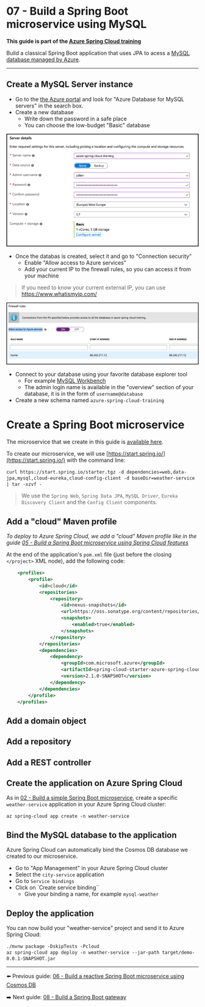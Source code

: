 # 07 - Build a Spring Boot microservice using MySQL

__This guide is part of the [Azure Spring Cloud training](../README.md)__

Build a classical Spring Boot application that uses JPA to acess a [MySQL database managed by Azure](https://docs.microsoft.com/en-us/azure/mysql/?WT.mc_id=azurespringcloud-github-judubois).

---

## Create a MySQL Server instance

- Go to the [the Azure portal](https://portal.azure.com/?WT.mc_id=azurespringcloud-github-judubois) and look for "Azure Database for MySQL servers" in the search box.
- Create a new database
  - Write down the password in a safe place
  - You can choose the low-budget "Basic" database

![Create MySQL database](media/01-create-mysql.png)

- Once the databas is created, select it and go to "Connection security"
  - Enable "Allow access to Azure services"
  - Add your current IP to the firewall rules, so you can access it from your machine

> If you need to know your current external IP, you can use https://www.whatismyip.com/

![Configure firewall](media/02-firewall.png)

- Connect to your database using your favorite database explorer tool
  - For example [MySQL Workbench](https://www.mysql.com/fr/products/workbench/)
  - The admin login name is available in the "overview" section of your database, it is in the form of `username@database`
- Create a new schema named `azure-spring-cloud-training`

# Create a Spring Boot microservice

The microservice that we create in this guide is [available here](weather-service/).

To create our microservice, we will use [https://start.spring.io/](https://start.spring.io/) with the command line:

```
curl https://start.spring.io/starter.tgz -d dependencies=web,data-jpa,mysql,cloud-eureka,cloud-config-client -d baseDir=weather-service | tar -xzvf -
```

> We use the `Spring Web`, `Spring Data JPA`, `MySQL Driver`, `Eureka Discovery Client` and the `Config Client` components.

## Add a "cloud" Maven profile

*To deploy to Azure Spring Cloud, we add a "cloud" Maven profile like in the guide [05 - Build a Spring Boot microservice using Spring Cloud features](../05-build-a-spring-boot-microservice-using-spring-cloud-features/README.md)*

At the end of the application's `pom.xml` file (just before the closing `</project>` XML node), add the following code:

```xml
	<profiles>
		<profile>
			<id>cloud</id>
			<repositories>
				<repository>
					<id>nexus-snapshots</id>
					<url>https://oss.sonatype.org/content/repositories/snapshots/</url>
					<snapshots>
						<enabled>true</enabled>
					</snapshots>
				</repository>
			</repositories>
			<dependencies>
				<dependency>
					<groupId>com.microsoft.azure</groupId>
					<artifactId>spring-cloud-starter-azure-spring-cloud-client</artifactId>
					<version>2.1.0-SNAPSHOT</version>
				</dependency>
			</dependencies>
		</profile>
	</profiles>
```

## Add a domain object


## Add a repository


## Add a REST controller

## Create the application on Azure Spring Cloud

As in [02 - Build a simple Spring Boot microservice](../02-build-a-simple-spring-boot-microservice/README.md), create a specific `weather-service` application in your Azure Spring Cloud cluster:

```
az spring-cloud app create -n weather-service
```

## Bind the MySQL database to the application

Azure Spring Cloud can automatically bind the Cosmos DB database we created to our microservice.

- Go to "App Management" in your Azure Spring Cloud cluster
- Select the `city-service` application
- Go to `Service bindings`
- Click on `Create service binding``
  - Give your binding a name, for example `mysql-weather`

## Deploy the application

You can now build your "weather-service" project and send it to Azure Spring Cloud:

```
./mvnw package -DskipTests -Pcloud
az spring-cloud app deploy -n weather-service --jar-path target/demo-0.0.1-SNAPSHOT.jar
```


---

⬅️ Previous guide: [06 - Build a reactive Spring Boot microservice using Cosmos DB](../06-build-a-reactive-spring-boot-microservice-using-cosmosdb/README.md)

➡️ Next guide: [08 - Build a Spring Boot gateway](../08-build-a-spring-boot-gateway/README.md)
